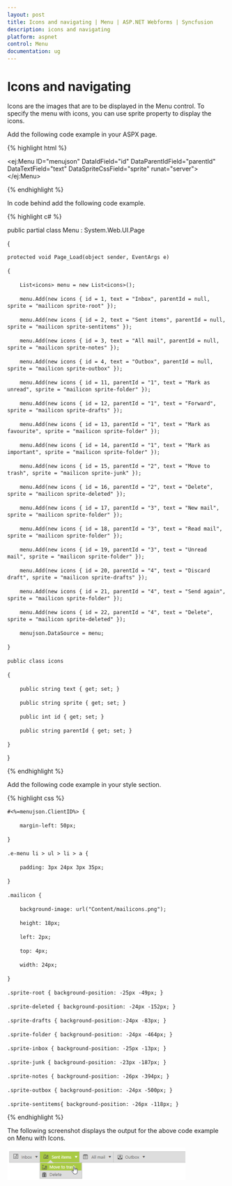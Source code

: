 ```yaml
---
layout: post
title: Icons and navigating | Menu | ASP.NET Webforms | Syncfusion
description: icons and navigating
platform: aspnet
control: Menu
documentation: ug
---
```


# Icons and navigating

Icons are the images that are to be displayed in the Menu control. To specify the menu with icons, you can use sprite property to display the icons. 

Add the following code example in your ASPX page.

{% highlight html %}



<ej:Menu ID="menujson" DataIdField="id" DataParentIdField="parentId" DataTextField="text" DataSpriteCssField="sprite" runat="server"></ej:Menu>





{% endhighlight %}



In code behind add the following code example.

{% highlight c# %}



public partial class Menu : System.Web.UI.Page

{

    protected void Page_Load(object sender, EventArgs e)

    {

        List<icons> menu = new List<icons>();

        menu.Add(new icons { id = 1, text = "Inbox", parentId = null, sprite = "mailicon sprite-root" });

        menu.Add(new icons { id = 2, text = "Sent items", parentId = null, sprite = "mailicon sprite-sentitems" });

        menu.Add(new icons { id = 3, text = "All mail", parentId = null, sprite = "mailicon sprite-notes" });

        menu.Add(new icons { id = 4, text = "Outbox", parentId = null, sprite = "mailicon sprite-outbox" });

        menu.Add(new icons { id = 11, parentId = "1", text = "Mark as unread", sprite = "mailicon sprite-folder" });

        menu.Add(new icons { id = 12, parentId = "1", text = "Forward", sprite = "mailicon sprite-drafts" });

        menu.Add(new icons { id = 13, parentId = "1", text = "Mark as favourite", sprite = "mailicon sprite-folder" });

        menu.Add(new icons { id = 14, parentId = "1", text = "Mark as important", sprite = "mailicon sprite-folder" });

        menu.Add(new icons { id = 15, parentId = "2", text = "Move to trash", sprite = "mailicon sprite-junk" });

        menu.Add(new icons { id = 16, parentId = "2", text = "Delete", sprite = "mailicon sprite-deleted" });

        menu.Add(new icons { id = 17, parentId = "3", text = "New mail", sprite = "mailicon sprite-folder" });

        menu.Add(new icons { id = 18, parentId = "3", text = "Read mail", sprite = "mailicon sprite-folder" });

        menu.Add(new icons { id = 19, parentId = "3", text = "Unread mail", sprite = "mailicon sprite-folder" });

        menu.Add(new icons { id = 20, parentId = "4", text = "Discard draft", sprite = "mailicon sprite-drafts" });

        menu.Add(new icons { id = 21, parentId = "4", text = "Send again", sprite = "mailicon sprite-folder" });

        menu.Add(new icons { id = 22, parentId = "4", text = "Delete", sprite = "mailicon sprite-deleted" });

        menujson.DataSource = menu;

    }

    public class icons

    {

        public string text { get; set; }

        public string sprite { get; set; }

        public int id { get; set; }

        public string parentId { get; set; }

    }

}



{% endhighlight %}



Add the following code example in your style section.

{% highlight css %}



    #<%=menujson.ClientID%> {

        margin-left: 50px;

    }

    .e-menu li > ul > li > a {

        padding: 3px 24px 3px 35px;

    }

    .mailicon {

        background-image: url("Content/mailicons.png");

        height: 18px;

        left: 2px;

        top: 4px;

        width: 24px;

    }

    .sprite-root { background-position: -25px -49px; }

    .sprite-deleted { background-position: -24px -152px; }

    .sprite-drafts { background-position:-24px -83px; }

    .sprite-folder { background-position: -24px -464px; }

    .sprite-inbox { background-position: -25px -13px; }

    .sprite-junk { background-position: -23px -187px; }

    .sprite-notes { background-position: -26px -394px; }

    .sprite-outbox { background-position: -24px -500px; }

    .sprite-sentitems{ background-position: -26px -118px; }





{% endhighlight %}



The following screenshot displays the output for the above code example on Menu with Icons.  

![](Icons-and-navigating_images/Icons-and-navigating_img1.png) 



